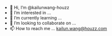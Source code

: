 - 👋 Hi, I’m @kailunwang-houzz
- 👀 I’m interested in ...
- 🌱 I’m currently learning ...
- 💞️ I’m looking to collaborate on ...
- 📫 How to reach me ... kailun.wang@houzz.com

<!---
kailunwang-houzz/kailunwang-houzz is a ✨ special ✨ repository because its `README.md` (this file) appears on your GitHub profile.
You can click the Preview link to take a look at your changes.
--->
